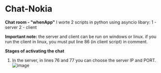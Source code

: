 # Chat-Nokia

**Chat room - "whenApp"**
I worte 2 scripts in python using asyncio libary:
  1 - server
  2 - client
  
**Important note:** 
the server and client can be run on windows or linux. if you run the client in linux, you must put line 86 (in client script) in comment.

**Stages of activating the chat**
1. In the server, in lines 76 and 77 you can choose the server IP and PORT.
![image](https://user-images.githubusercontent.com/65657971/174239410-3546b917-6b60-4103-ab89-a75f380bbaa3.png)
